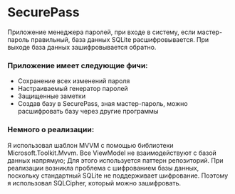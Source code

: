 # SecurePass

Приложение менеджера паролей, при входе в систему, если мастер-пароль правильный, база данных SQLite расшифровывается.
При выходе база данных зашифровывается обратно.

### Приложение имеет следующие фичи:

- Сохранение всех изменений пароля
- Настраиваемый генератор паролей
- Защищенные заметки
- Создав базу в SecurePass, зная мастер-пароль, можно расшифровать базу через другие программы

### Немного о реализации:

Я использовал шаблон MVVM с помощью библиотеки Microsoft.Toolkit.Mvvm. Все ViewModel не взаимодействуют с базой данных
напрямую; Для этого используется паттерн репозиторий. При реализации возникла проблема с шифрованием базы данных,
поскольку стандартный SQLite не поддерживает шифрование. Поэтому я использовал SQLCipher, который можно зашифровать.
